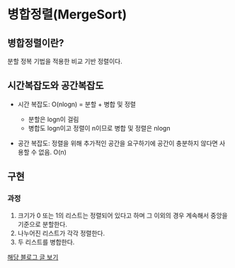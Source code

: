 # 병합정렬(MergeSort)

## 병합정렬이란?
분할 정복 기법을 적용한 비교 기반 정렬이다.


## 시간복잡도와 공간복잡도

* 시간 복잡도: O(nlogn) = 분할 + 병합 및 정렬
  - 분할은 logn이 걸림
  - 병합도 logn이고 정렬이 n이므로 병합 및 정렬은 nlogn
    

* 공간 복잡도: 정렬을 위해 추가적인 공간을 요구하기에 공간이 충분하지 않다면 사용할 수 없음. O(n)


## 구현

### 과정

1. 크기가 0 또는 1의 리스트는 정렬되어 있다고 하며 그 이외의 경우 계속해서 중앙을 기준으로 분할한다.
2. 나누어진 리스트가 각각 정렬한다.
3. 두 리스트를 병합한다.
   
   

[해당 블로그 글 보기](https://sondiaa.tistory.com/41?category=1003963)
